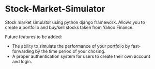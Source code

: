 # Stock-Market-Simulator
Stock market simulator using python django framework. 
Allows you to create a portfolio and buy/sell stocks taken from Yahoo Finance. 

Future features to be added:
- The ability to simulate the performance of your portfolio by fast-forwarding by the time period of your chosing.
- A proper authentication system for users to create their own account and login. 
